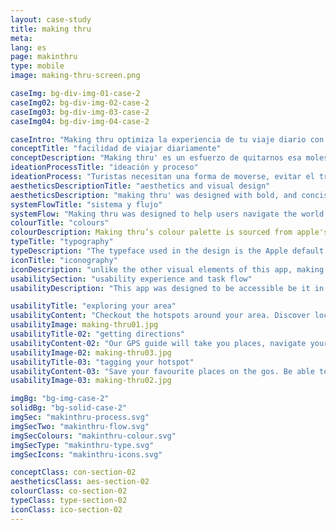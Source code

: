 ```yaml
---
layout: case-study
title: making thru
meta:
lang: es
page: makinthru
type: mobile
image: making-thru-screen.png

caseImg: bg-div-img-01-case-2
caseImg02: bg-div-img-02-case-2
caseImg03: bg-div-img-03-case-2
caseImg04: bg-div-img-04-case-2

caseIntro: "Making thru optimiza la experiencia de tu viaje diario con una interfaz simple e intuitíva. Proviene mejores rutas para evitar el tráfico. Muestra alertas de tráfico, zonas de construcción, accidentes y otros peligros que evitar en la calle. Recomenda la mejor gasolinería en tu camino basado en precios. Ofrece navegación y direcciones sin la necesidad de conexión a internet. Esta aplicación fue desarrollada para mejor ayudar a hacer tu día más fácil"
conceptTitle: "facilidad de viajar diariamente"
conceptDescription: "Making thru' es un esfuerzo de quitarnos esa molestia de estar viajando y no poder usar servicio celular de internet. Making thru' fue creado para ser tangible e intuitivo para mejorar tu experiencia de navegar"
ideationProcessTitle: "ideación y proceso"
ideationProcess: "Turistas necesitan una forma de moverse, evitar el tráfico y encontrar puntos de wi-fi sin necesidad constante de internet celular. También necesitan poder marcar sus lugares favoritos para regresar a ellos facilmente"
aestheticsDescriptionTitle: "aesthetics and visual design"
aestheticsDescription: "making thru' was designed with bold, and concise visual elements and a simple app flow so users can get to where they want to even in remote areas"
systemFlowTitle: "sistema y flujo"
systemFlow: "Making thru was designed to help users navigate the world faster nMaking thru' fue diseñado para ayudar a usuarios navegar el mundo más rápidamente sin importar dónde se encuentran. Usarios tienen el beneficio de vencer al tráfico con cambio de rutas automáticos, tienen acceso a lugares, y consiguen direcciones sin conexión celular ni wi-fi"
colourTitle: "colours"
colourDescription: Making thru’s colour palette is sourced from apple's material kit. The primary colours of dark purple and different tints blue set a subdued and serious tone while the pink accent colour adds a sense of vibrancy and excitement
typeTitle: "typography"
typeDescription: "The typeface used in the design is the Apple default font San Francisco. For headings the font weight used is SF Pro Bold, and for the body copy and other text found SF Pro Display Regular is used"
iconTitle: "iconography"
iconDescription: "unlike the other visual elements of this app, making thru carries it's own authentic iconography. these icons were designed to be equally structured and consistent with the rest of the app's design"
usabilitySection: "usability experience and task flow"
usabilityDescription: "This app was designed to be accessible be it in popular areas or remote areas. This app was created to help assist users determine locations and guide them through to their final destination"

usabilityTitle: "exploring your area"
usabilityContent: "Checkout the hotspots around your area. Discover local stores, restaurants, events, places that aligns with your interest"
usabilityImage: making-thru01.jpg
usabilityTitle-02: "getting directions"
usabilityContent-02: "Our GPS guide will take you places, navigate your area and get real-time traffic, transit, road closure and incident information. Making thru' is also available and accessible through your apple watch. This feature allows you to get to your destination no matter where you are in the world"
usabilityImage-02: making-thru03.jpg
usabilityTitle-03: "tagging your hotspot"
usabilityContent-03: "Save your favourite places on the gos. Be able to get back to your saved addresses with a tap away. Select your directions and let us help you make your way through"
usabilityImage-03: making-thru02.jpg

imgBg: "bg-img-case-2"
solidBg: "bg-solid-case-2"
imgSec: "makinthru-process.svg"
imgSecTwo: "makinthru-flow.svg"
imgSecColours: "makinthru-colour.svg"
imgSecType: "makinthru-type.svg"
imgSecIcons: "makinthru-icons.svg"

conceptClass: con-section-02
aestheticsClass: aes-section-02
colourClass: co-section-02
typeClass: type-section-02
iconClass: ico-section-02
---
```

